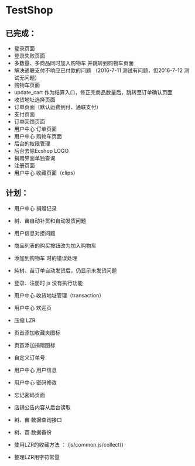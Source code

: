 # TestShop


已完成：
--------------------------------
- 登录页面
- 登录失败页面
- 多数量、多商品同时加入购物车 并跳转到购物车页面
- 解决通联支付不响应已付款的问题 （2016-7-11 测试有问题，但2016-7-12 测试无问题）
- 购物车页面
- update_cart 作为结算入口，修正完商品数量后，跳转至订单确认页面
- 收货地址选择页面
- 订单页面（默认运费到付、通联支付）
- 支付页面
- 订单回馈页面
- 用户中心 订单页面
- 用户中心 购物车页面
- 后台的权限管理
- 后台去除Ecshop LOGO
- 捐赠界面单独查询
- 注册页面
- 用户中心 收藏页面（clips）



计划：
--------------------------------
- 用户中心 捐赠记录
- 树、苗自动补货和自动发货问题
- 用户信息对接问题
- 商品列表的购买按钮改为加入购物车
- 添加到购物车 时的错误处理
- 纯树、苗订单自动发货后，仍显示未发货问题
- 登录、注册时 js 没有执行功能
- 用户中心 收货地址管理（transaction）
- 用户中心 欢迎页

- 压缩 LZR
- 页首添加收藏夹图标
- 页首添加捐赠图标
- 自定义订单号
- 用户中心 用户信息
- 用户中心 密码修改
- 忘记密码页面
- 店铺公告内容从后台读取
- 树、苗 数据查询接口
- 树、苗 数据备份
- 使用LZR的收藏方法 ： /js/common.js/collect()
- 整理LZR用字符常量

